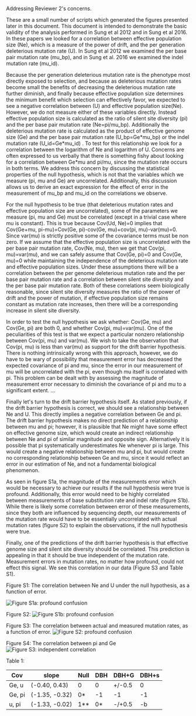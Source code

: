 Addressing Reviewer 2's concerns.

These are a small number of scripts which generated the figures presented later in this document. This document is intended to demonstrate the basic validity of the analysis performed in Sung et al 2012 and in Sung et al 2016. In these papers we looked for a correlation between effective population size (Ne), which is a measure of the power of drift, and the per generation deleterious mutation rate (U). In Sung et al 2012 we examined the per base pair mutation rate (mu\_bp), and in Sung et al. 2016 we examined the indel mutation rate (mu\_id).  

Because the per generation deleterious mutation rate is the phenotype most directly exposed to selection, and because as deleterious mutation rates become small the benefits of decreasing the deleterious mutation rate further diminish, and finally because effective population size determines the minimum benefit which selection can effectively favor, we expected to see a negative correlation between (U) and effective population size(Ne). However, we do not measure either of these variables directly. Instead effective population size is calculated as the ratio of silent site diversity (pi) and the per base pair mutation rate (Ne=pi/mu\_bp). Additionally the deleterious mutation rate is calculated as the product of effective genome size (Ge) and the per base pair mutation rate (U\_bp=Ge\*mu\_bp) or the indel mutation rate (U\_id=Ge\*mu\_id) . To test for this relationship we look for a correlation between the logarithm of Ne and logarithm of U. Concerns are often expressed to us verbally that there is something fishy about looking for a correlation between Ge\*mu and pi/mu, since the mutation rate occurs in both terms. We address this concern by discussing the statistical properties of the null hypothesis, which is not that the variables which we measure (pi, mu and Ge) are uncorrelated. Additionally, this discussion allows us to derive an exact expression for the effect of error in the measurement of mu\_bp and mu\_id on the correlations we observe. 

For the null hypothesis to be true (that deleterious mutation rates and effective population size are uncorrelated), some of the parameters we measure (pi, mu and Ge) must be correlated (except in a trivial case where mu is constant). This is true because Cov(Ud, Ne)=0 implies that Cov(Ge+mu, pi-mu)=Cov(Ge, pi)-cov(Ge, mu)+cov(pi, mu)-var(mu)=0. Since var(mu) is strictly positive some of the covariance terms must be non zero. If we assume that the effective population size is uncorrelated with the per base pair mutation rate, Cov(Ne, mu), then we get that Cov(pi, mu)=var(mu), and we can safely assume that Cov(Ge, pi)=0 and Cov(Ge, mu)=0 while maintaining the independence of the deleterious mutation rate and effective population sizes. Under these assumptions there will be a correlation between the per genome deleterious mutation rate and the per base pair mutation rate and  a correlation between silent site diversity and the per base pair mutation rate. Both of these correlations seem biologically reasonable, since silent site diversity measures the ratio of the power of drift and the power of mutation, if effective population size remains constant as mutation rate increases, then there will be a corresponding increase in silent site diversity.

In order to test the null hypothesis we ask whether: Cov(Ge, mu) and Cov(Ge, pi) are both 0, and whether Cov(pi, mu)=var(mu). One of the peculiarities of this test is that we expect a particular nonzero relationship between Cov(pi, mu) and var(mu). We wish to take the observation that Cov(pi, mu) is less than var(mu) as support for the drift barrier hypothesis. There is nothing intrinsically wrong with this approach, however, we do have to be wary of possibility that measurement error has decreased the expected covariance of pi and mu, since the error in our measurement of mu will be uncorrelated with the pi, even though mu itself is correlated with pi. This problem can be dealt with by assessing the magnitude of measurement error necessary to diminish the covariance of pi and mu to a significant extent. ...

Finally let's turn to the drift barrier hypothesis itself. As stated previously, if the drift barrier hypothesis is correct, we should see a relationship between Ne and U. This directly implies a negative correlation between Ge and pi. The drift barrier hypothesis makes no direct prediction of a relationship between mu and pi; however, it is plausible that Ne might have some effect on effective genome size, which would create an indirect relationship between Ne and pi of similar magnitude and opposite sign. Alternatively it is possible that pi systematically underestimates Ne whenever pi is large. This would create a negative relationship between mu and pi, but would create no corresponding relationship between Ge and mu, since it would reflect an error in our estimation of Ne, and not a fundamental biological phenomenon.  

As seen in figure S1a, the magnitude of the measurements error which would be necessary to achieve our results if the null hypothesis were true is profound. Additionally, this error would need to be highly correlated between measurements of base substitution rate and indel rate (figure S1b). While there is likely some correlation between error of these measurements, since they both are influenced by sequencing depth, our measurements of the mutation rate would have to be essentially uncorrelated with actual mutation rates (figure S2) to explain the observations, if the null hypothesis were true. 

Finally, one of the predictions of the drift barrier hypothesis is that effective genome size and silent site diversity should be correlated. This prediction is appealing in that it should be true independent of the mutation rate. Measurement errors in mutation rates, no matter how profound, could not effect this signal. We see this correlation in our data (Figure S3 and Table S1).

Figure S1: The correlation between Ne and U under the null hypothesis, as a function of error.

![Figure S1a: profound confusion](https://github.com/LynchLab/DBH_SIMULATIONS/figS1.png)

Figure S2:
![Figure S1b: profound confusion](https://github.com/LynchLab/DBH_SIMULATIONS/figS2.png)

Figure S3: The correlation between actual and measured mutation rates, as a function of error.
![Figure S2: profound confusion](https://github.com/LynchLab/DBH_SIMULATIONS/figS3.png)

Figure S4: The correlation between pi and Ge
![Figure S3: independent correlation](https://github.com/LynchLab/DBH_SIMULATIONS/figS3.png)

Table 1:

| Cov	|     slope	 | Null  | DBH  | DBH+G   | DBH+s|
|-------|----------------|-------|------|---------|------|
|Ge, u	| (-0.40, 0.43)	 | 0     |  0   | +/-0.5  |  0   |
|Ge, pi	| (-1.35, -0.32) | 0\*   | -1   |  -1     | -1   |
| u, pi	| (-1.33, -0.02) | 1\*\* | 0\*  | -/+0.5  | -b   |

